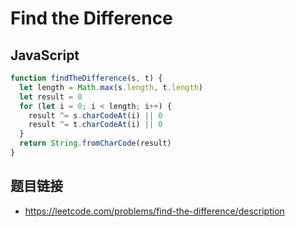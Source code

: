 # Find the Difference

## JavaScript
```javascript
function findTheDifference(s, t) {
  let length = Math.max(s.length, t.length)
  let result = 0
  for (let i = 0; i < length; i++) {
    result ^= s.charCodeAt(i) || 0
    result ^= t.charCodeAt(i) || 0
  }
  return String.fromCharCode(result)
}
```

## 题目链接
* https://leetcode.com/problems/find-the-difference/description
